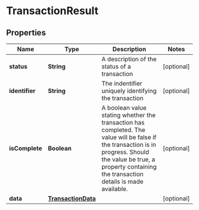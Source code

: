 
# TransactionResult

## Properties
Name | Type | Description | Notes
------------ | ------------- | ------------- | -------------
**status** | **String** | A description of the status of a transaction |  [optional]
**identifier** | **String** | The indentifier uniquely identifying the transaction |  [optional]
**isComplete** | **Boolean** | A boolean value stating whether the transaction has completed. The value will be false if the transaction is in progress. Should the value be true, a property containing the transaction details is made available. |  [optional]
**data** | [**TransactionData**](TransactionData.md) |  |  [optional]



